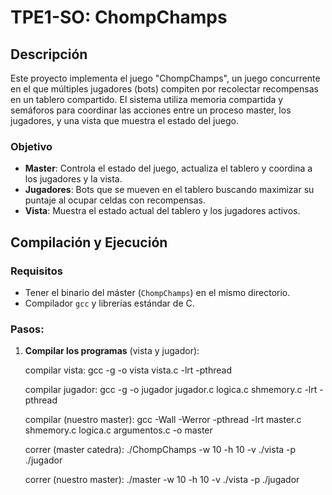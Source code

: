 
# TPE1-SO: ChompChamps

## Descripción
Este proyecto implementa el juego "ChompChamps", un juego concurrente en el que múltiples jugadores (bots) compiten por recolectar recompensas en un tablero compartido. El sistema utiliza memoria compartida y semáforos para coordinar las acciones entre un proceso master, los jugadores, y una vista que muestra el estado del juego.

### Objetivo
- **Master**: Controla el estado del juego, actualiza el tablero y coordina a los jugadores y la vista.
- **Jugadores**: Bots que se mueven en el tablero buscando maximizar su puntaje al ocupar celdas con recompensas.
- **Vista**: Muestra el estado actual del tablero y los jugadores activos.


## Compilación y Ejecución


### Requisitos
- Tener el binario del máster (`ChompChamps`) en el mismo directorio.
- Compilador `gcc` y librerías estándar de C.

### Pasos:

1. **Compilar los programas** (vista y jugador):
   
   compilar vista: gcc -g -o vista vista.c -lrt -pthread

    compilar jugador: gcc -g -o jugador jugador.c logica.c shmemory.c -lrt -pthread

    compilar (nuestro master): gcc -Wall -Werror -pthread -lrt master.c shmemory.c logica.c argumentos.c -o master


    correr (master catedra): ./ChompChamps -w 10 -h 10 -v ./vista -p ./jugador 

    
    correr (nuestro master): ./master -w 10 -h 10 -v ./vista -p ./jugador 




